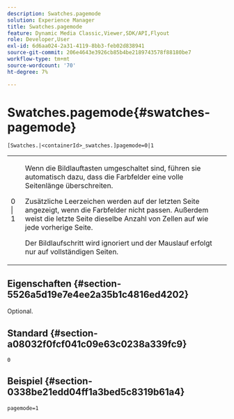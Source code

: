 ```yaml
---
description: Swatches.pagemode
solution: Experience Manager
title: Swatches.pagemode
feature: Dynamic Media Classic,Viewer,SDK/API,Flyout
role: Developer,User
exl-id: 6d6aa024-2a31-4119-8bb3-feb02d838941
source-git-commit: 206e4643e3926cb85b4be2189743578f88180be7
workflow-type: tm+mt
source-wordcount: '70'
ht-degree: 7%

---
```


# Swatches.pagemode{#swatches-pagemode}

`[Swatches.|<containerId>_swatches.]pagemode=0|1`

<table id="table_52306D2150BC4EE2BD4CE4C718E96CC0"> 
 <tbody> 
  <tr> 
   <td colname="col1"> <p> <span class="codeph"> 0 | 1 </span> </p> </td> 
   <td colname="col2"> <p> Wenn die Bildlauftasten umgeschaltet sind, führen sie automatisch dazu, dass die Farbfelder eine volle Seitenlänge überschreiten. </p> <p>Zusätzliche Leerzeichen werden auf der letzten Seite angezeigt, wenn die Farbfelder nicht passen. Außerdem weist die letzte Seite dieselbe Anzahl von Zellen auf wie jede vorherige Seite. </p> <p>Der Bildlaufschritt wird ignoriert und der Mauslauf erfolgt nur auf vollständigen Seiten. </p> </td> 
  </tr> 
 </tbody> 
</table>

## Eigenschaften {#section-5526a5d19e7e4ee2a35b1c4816ed4202}

Optional.

## Standard {#section-a08032f0fcf041c09e63c0238a339fc9}

`0`

## Beispiel {#section-0338be21edd04ff1a3bed5c8319b61a4}

`pagemode=1`
